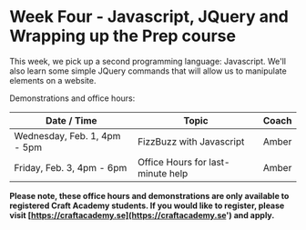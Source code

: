 # Week Four - Javascript, JQuery and Wrapping up the Prep course

This week, we pick up a second programming language: Javascript. We'll also learn some simple JQuery commands that will allow us to manipulate elements on a website.

Demonstrations and office hours:

| Date / Time | Topic | Coach |
| -- | -- | -- |
| Wednesday, Feb. 1, 4pm - 5pm | FizzBuzz with Javascript | Amber |
| Friday, Feb. 3, 4pm - 6pm | Office Hours for last-minute help | Amber |

**Please note, these office hours and demonstrations are only available to registered Craft Academy students. If you would like to register, please visit [https://craftacademy.se](https://craftacademy.se') and apply.**